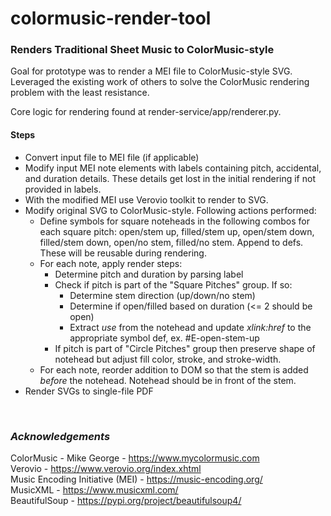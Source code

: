 # colormusic-render-tool
### Renders Traditional Sheet Music to ColorMusic-style

Goal for prototype was to render a MEI file to ColorMusic-style SVG. Leveraged the existing work of others to solve the ColorMusic rendering problem with the least resistance.

Core logic for rendering found at render-service/app/renderer.py.

#### Steps

* Convert input file to MEI file (if applicable)
* Modify input MEI note elements with labels containing pitch, accidental, and duration details.  These details get lost in the initial rendering if not provided in labels.
* With the modified MEI use Verovio toolkit to render to SVG.
* Modify original SVG to ColorMusic-style.  Following actions performed:
    * Define symbols for square noteheads in the following combos for each square pitch: open/stem up, filled/stem up, open/stem down, filled/stem down, open/no stem, filled/no stem.  Append to defs.  These will be reusable during rendering.
    * For each note, apply render steps:
        * Determine pitch and duration by parsing label
        * Check if pitch is part of the "Square Pitches" group.  If so:
            * Determine stem direction (up/down/no stem)
            * Determine if open/filled based on duration (<= 2 should be open)
            * Extract *use* from the notehead and update *xlink:href* to the appropriate symbol def, ex. #E-open-stem-up
        * If pitch is part of "Circle Pitches" group then preserve shape of notehead but adjust fill color, stroke, and stroke-width.
    * For each note, reorder addition to DOM so that the stem is added *before* the notehead.  Notehead should be in front of the stem.
* Render SVGs to single-file PDF

<br>

### *Acknowledgements*

ColorMusic - Mike George - https://www.mycolormusic.com
<br>
Verovio - https://www.verovio.org/index.xhtml
<br>
Music Encoding Initiative (MEI) - https://music-encoding.org/
<br>
MusicXML - https://www.musicxml.com/
<br>
BeautifulSoup - https://pypi.org/project/beautifulsoup4/